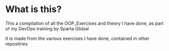 # What is this?
This a compilation of all the OOP_Exercises and theory I have done, as part of my DevOps training by Sparta Global

It is made from the various exercises I have done, contained in other repositries
